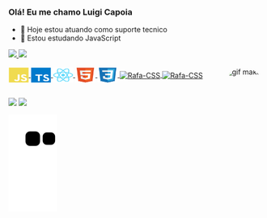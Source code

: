 ### Olá! Eu me chamo Luigi Capoia


- 🔭 Hoje estou atuando como suporte tecnico
- 🌱 Estou estudando JavaScript 

<div>
 <a href="https://github.com/LuigiCapoia">
  <img height="180em" src="https://github-readme-stats.vercel.app/api?username=LuigiCapoia&show_icons=true&theme=onedark&include_all_commits=true&count_private=true"/>
  <img height="180em" src="https://github-readme-stats.vercel.app/api/top-langs/?username=LuigiCapoia&layout=compact&langs_count=7&theme=onedark"/>
</div>


<div style="display: inline_block"><br>
  <img align="center" alt="Rafa-Js" height="30" width="40" src="https://raw.githubusercontent.com/devicons/devicon/master/icons/javascript/javascript-plain.svg">
  <img align="center" alt="Rafa-Ts" height="30" width="40" src="https://raw.githubusercontent.com/devicons/devicon/master/icons/typescript/typescript-plain.svg">
  <img align="center" alt="Rafa-React" height="30" width="40" src="https://raw.githubusercontent.com/devicons/devicon/master/icons/react/react-original.svg">
  <img align="center" alt="Rafa-HTML" height="30" width="40" src="https://raw.githubusercontent.com/devicons/devicon/master/icons/html5/html5-original.svg">
  <img align="center" alt="Rafa-CSS" height="30" width="40" src="https://raw.githubusercontent.com/devicons/devicon/master/icons/css3/css3-original.svg">
  <img align="center" alt="Rafa-CSS" height="30" width="40" src="https://cdn.jsdelivr.net/gh/devicons/devicon/icons/cplusplus/cplusplus-original.svg">
  <img align="center" alt="Rafa-CSS" height="30" width="40" src="https://cdn.jsdelivr.net/gh/devicons/devicon/icons/c/c-original.svg"> 
 <a href="https://picasion.com/" title="gif maker"><img src="https://i.picasion.com/pic92/3224c3f6ed07b5feadb40aa43d35b90c.gif" align="right" height="150" style="border-radius:50px;" alt="gif maker"></a>
</div>

##

<div> 
  <a href="https://www.instagram.com/luigicapoia/" target="_blank"><img src="https://img.shields.io/badge/-Instagram-%23E4405F?style=for-the-badge&logo=instagram&logoColor=white" target="_blank"></a>
  <a href="https://www.linkedin.com/in/luigicapoia/" target="_blank"><img src="https://img.shields.io/badge/-LinkedIn-%230077B5?style=for-the-badge&logo=linkedin&logoColor=white" target="_blank"></a> 
</div> 

 
![Snake animation](https://github.com/LuigiCapoia/LuigiCapoia/blob/output/github-contribution-grid-snake.svg)
